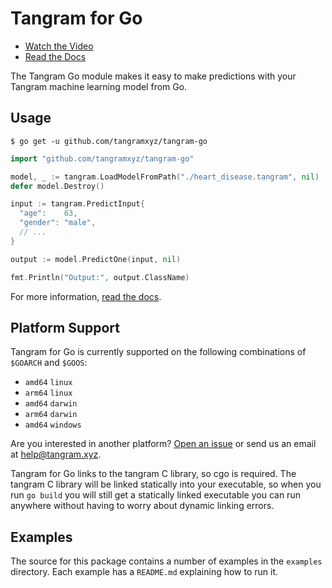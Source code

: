 # Tangram for Go

- [Watch the Video](https://www.tangram.xyz)
- [Read the Docs](https://www.tangram.xyz/docs)

The Tangram Go module makes it easy to make predictions with your Tangram machine learning model from Go.

## Usage

```
$ go get -u github.com/tangramxyz/tangram-go
```

```go
import "github.com/tangramxyz/tangram-go"

model, _ := tangram.LoadModelFromPath("./heart_disease.tangram", nil)
defer model.Destroy()

input := tangram.PredictInput{
  "age":    63,
  "gender": "male",
  // ...
}

output := model.PredictOne(input, nil)

fmt.Println("Output:", output.ClassName)
```

For more information, [read the docs](https://www.tangram.xyz/docs).

## Platform Support

Tangram for Go is currently supported on the following combinations of `$GOARCH` and `$GOOS`:

- `amd64` `linux`
- `arm64` `linux`
- `amd64` `darwin`
- `arm64` `darwin`
- `amd64` `windows`

Are you interested in another platform? [Open an issue](https://github.com/tangramxyz/tangram/issues/new) or send us an email at [help@tangram.xyz](mailto:help@tangram.xyz).

Tangram for Go links to the tangram C library, so cgo is required. The tangram C library will be linked statically into your executable, so when you run `go build` you will still get a statically linked executable you can run anywhere without having to worry about dynamic linking errors.

## Examples

The source for this package contains a number of examples in the `examples` directory. Each example has a `README.md` explaining how to run it.

